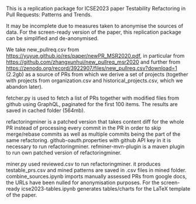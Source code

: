 This is a replication package for ICSE2023 paper Testability Refactoring in Pull Requests: Patterns and Trends.

It may be incomplete due to measures taken to anonymise the sources of data. For the screen-ready version of the paper, this replication package can be simplified and de-anonymised.




We take new_pullreq.csv from https://yuyue.github.io/res/paper/newPR_MSR2020.pdf, in particular from https://github.com/zhangxunhui/new_pullreq_msr2020 and further from https://zenodo.org/record/3922907/files/new_pullreq.csv?download=1 (2.2gb) as a source of PRs from which we derive a set of projects (together with projects from organization.csv and historical_projects.csv, which we abandon later).


fetcher.py is used to fetch a list of PRs together with modified files from github using GraphQL, paginated for the first 100 items.
The results are saved in cached folder (564mb).

refactoringminer is a patched version that takes content diff for the whole PR instead of processing every commit in the PR in order to skip merge/rebase commits as well as multiple commits being the part of the same refactoring. github-oauth.properties with github API key in it is necessary to run refactoringminer.
refminer-mvn-plugin is a maven plugin to run own patched version of refactoringminer.


miner.py used reviewed.csv to run refactoringminer. it produces testable_prs.csv and mined patterns are saved in .csv files in mined folder.
combine_sources.ipynb imports manually assessed PRs from google docs, the URLs have been nulled for anonymisation purposes. For the screen-ready 
icse2023-tables.ipynb generates tables/charts for the LaTeX template of the paper.